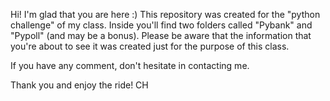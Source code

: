 
Hi! I'm glad that you are here :) 
This repository was created for the "python challenge" of my class. Inside you'll find two folders called "Pybank" and "Pypoll" (and may be a bonus). Please be aware that the information that you're about to see it was created just for the purpose of this class. 

If you have any comment, don't hesitate in contacting me. 

Thank you and enjoy the ride! 
CH
